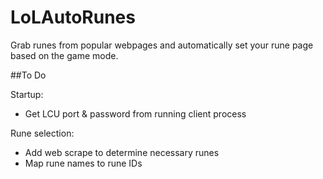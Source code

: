 # LoLAutoRunes
Grab runes from popular webpages and automatically set your rune page based on the game mode.

##To Do

Startup:
- Get LCU port & password from running client process

Rune selection:
- Add web scrape to determine necessary runes
- Map rune names to rune IDs
